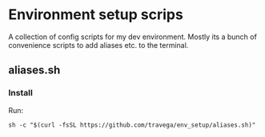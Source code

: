 # Environment setup scrips

A collection of config scripts for my dev environment. Mostly its a bunch of convenience scripts to add aliases etc. to the terminal.

## aliases.sh

### Install

Run:

`sh -c "$(curl -fsSL https://github.com/travega/env_setup/aliases.sh)"`

